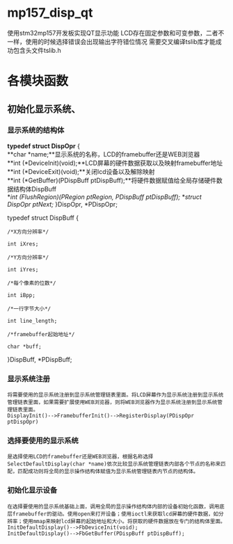 # mp157_disp_qt
使用stm32mp157开发板实现QT显示功能
LCD存在固定参数和可变参数，二者不一样，使用的时候选择错误会出现输出字符错位情况
需要交叉编译tslib库才能成功包含头文件tslib.h

# 各模块函数
## 初始化显示系统、
### 显示系统的结构体
**typedef struct DispOpr**
{\
    **char *name;**显示系统的名称，LCD的framebuffer还是WEB浏览器\
    **int (*DeviceInit)(void);**LCD屏幕的硬件数据获取以及映射framebuffer地址\
    **int (*DeviceExit)(void);**关闭lcd设备以及解除映射\
    **int (*GetBuffer)(PDispBuff ptDispBuff);**将硬件数据赋值给全局存储硬件数据结构体DispBuff\
    **int (*FlushRegion)(PRegion ptRegion, PDispBuff ptDispBuff);**
    **struct DispOpr *ptNext;**
}DispOpr, *PDispOpr;

typedef struct DispBuff 
{

    /*X方向分辨率*/

    int iXres;

    /*Y方向分辨率*/

    int iYres;

    /*每个像素的位数*/
    
    int iBpp;
    
    /*一行字节大小*/

    int line_length;
    
    /*framebuffer起始地址*/

    char *buff;
    
}DispBuff, *PDispBuff;

### 显示系统注册
    将需要使用的显示系统注册到显示系统管理链表里面。将LCD屏幕作为显示系统注册到显示系统管理链表里面，如果需要扩展使用WEB浏览器，则将WEB浏览器作为显示系统注册到显示系统管理链表里面。
    DisplayInit()-->FramebufferInit()-->RegisterDisplay(PDispOpr ptDispOpr)

### 选择要使用的显示系统
    是选择使用LCD的framebuffer还是WEB浏览器，根据名称选择SelectDefaultDisplay(char *name)依次比较显示系统管理链表内部各个节点的名称来匹配，匹配成功则将全局的显示操作结构体赋值为显示系统管理链表内节点的结构体。

### 初始化显示设备
    在选择要使用的显示系统基础上面，调用全局的显示操作结构体内部的设备初始化函数，调用底层framebuffer的驱动。使用open来打开设备；使用ioctl来获取lcd屏幕的硬件数据，如分辨率；使用mmap来映射lcd屏幕的起始地址和大小。将获取的硬件数据放在专门的结构体里面。
    InitDefaultDisplay()-->FbDeviceInit(void);
    InitDefaultDisplay()-->FbGetBuffer(PDispBuff ptDispBuff);


